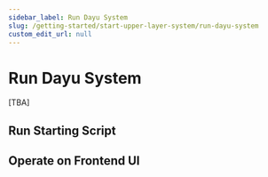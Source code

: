 ```yaml
---
sidebar_label: Run Dayu System
slug: /getting-started/start-upper-layer-system/run-dayu-system
custom_edit_url: null
---
```


# Run Dayu System

[TBA]

## Run Starting Script

## Operate on Frontend UI



